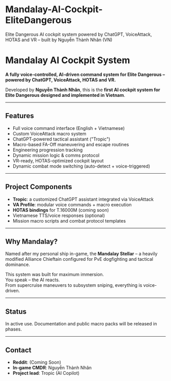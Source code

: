 # Mandalay-AI-Cockpit-EliteDangerous
Elite Dangerous AI cockpit system powered by ChatGPT, VoiceAttack, HOTAS and VR – built by Nguyễn Thành Nhân (VN)
# Mandalay AI Cockpit System

**A fully voice-controlled, AI-driven command system for Elite Dangerous – powered by ChatGPT, VoiceAttack, HOTAS and VR.**

Developed by **Nguyễn Thành Nhân**, this is the **first AI cockpit system for Elite Dangerous designed and implemented in Vietnam**.

---

## Features

- Full voice command interface (English + Vietnamese)
- Custom VoiceAttack macro system
- ChatGPT-powered tactical assistant ("Tropic")
- Macro-based FA-Off maneuvering and escape routines
- Engineering progression tracking
- Dynamic mission logic & comms protocol
- VR-ready, HOTAS-optimized cockpit layout
- Dynamic combat mode switching (auto-detect + voice-triggered)

---

## Project Components

- **Tropic**: a customized ChatGPT assistant integrated via VoiceAttack
- **VA Profile**: modular voice commands + macro execution
- **HOTAS bindings** for T.16000M (coming soon)
- Vietnamese TTS/voice responses (optional)
- Mission macro scripts and combat protocol templates

---

## Why Mandalay?

Named after my personal ship in-game, the **Mandalay Stellar** – a heavily modified Alliance Chieftain configured for PvE dogfighting and tactical dominance.

This system was built for maximum immersion.  
You speak – the AI reacts.  
From supercruise maneuvers to subsystem sniping, everything is voice-driven.

---

## Status

In active use. Documentation and public macro packs will be released in phases.

---

## Contact

- **Reddit**: (Coming Soon)  
- **In-game CMDR**: Nguyễn Thành Nhân  
- **Project lead**: Tropic (AI Copilot)
